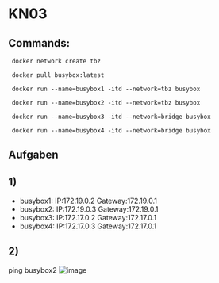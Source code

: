 # KN03

## Commands:

```  docker network create tbz ```  

```  docker pull busybox:latest ```  

```  docker run --name=busybox1 -itd --network=tbz busybox ``` 

```  docker run --name=busybox2 -itd --network=tbz busybox ``` 

```  docker run --name=busybox3 -itd --network=bridge busybox ``` 

```  docker run --name=busybox4 -itd --network=bridge busybox ``` 

## Aufgaben

## 1)
- busybox1: IP:172.19.0.2 Gateway:172.19.0.1
- busybox2: IP:172.19.0.3 Gateway:172.19.0.1
- busybox3: IP:172.17.0.2 Gateway:172.17.0.1
- busybox4: IP:172.17.0.3 Gateway:172.17.0.1

## 2)
 ping busybox2
 ![image](https://github.com/Ilija44/m347/assets/113606362/d986e040-0d4f-4f07-bbb3-be21e7166ab7)


